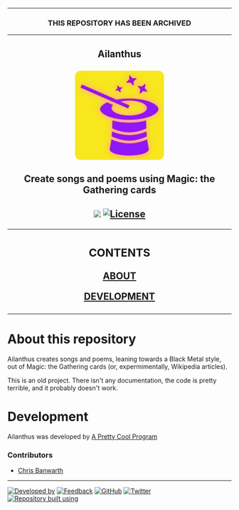 <!--
  Github Repository Template (https://github.com/APrettyCoolProgram/dotfiles-templates-and-gists-etc)
  Version: Version 20.9.200902.1146
  Authors: development@aprettycoolprogram.com
  Additional documentation: /AppResource/Doc/Proj/
-->

<!-- ARCHIVED/DEPRECIATED/ALPHA/BETA PROJECT BANNER -->
***

<h3 align="center">

  THIS REPOSITORY HAS BEEN ARCHIVED<br>

</h3>

***

<!-- REPOSITORY NAME, ICON, AND SHORT DESCRIPTION -->
<h2 align="center">

  Ailanthus
  <br>
  <br>
  <img src="https://github.com/APrettyCoolProgram/ailanthus/blob/master/repodata/img/ailanthus-logo-128x128.png" alt="Ailanthus" width="200">
  <br>
  <br>
  Create songs and poems using Magic: the Gathering cards

</h2>

<!-- REPOSITORY BADGES -->
<h2 align="center">

  <img src="https://img.shields.io/badge/status-archived-red.svg">&nbsp;[![License](https://img.shields.io/github/license/aprettycoolprogram/ailanthus)](https://www.apache.org/licenses/LICENSE-2.0)
  <br>

<!-- REPOSITORY VERTICAL MENU-->
<!-- The HTML indentations have to stay this way to work. -->
<table>
<tr>
<td img src="repodata/img/spacer.png" alt="blank-spacer" width="1000" height="1">

### CONTENTS
[ABOUT](#about-crispydeven)<br>
<!-- [GETTING STARTED](#getting-started)<br>
[INSTALLING](#installing)<br>
[SETUP](#setup)<br>
[USAGE](#usage)<br>
[COMPILING](#compiling)<br>
[TESTING](#testing)<br>
[API](#api)<br> -->
[DEVELOPMENT](#development)
<!-- [ADDITIONAL INFORMATION](#additional-information)<br> -->

</td>
</tr>
</table>

<!-- ABOUT THIS REPOSITORY -->
# About this repository
Ailanthus creates songs and poems, leaning towards a Black Metal style, out of Magic: the Gathering cards (or, expermimentally, Wikipedia articles).

This is an old project. There isn't any documentation, the code is pretty terrible, and it probably doesn't work.

<!-- PROJECT DEVELOPMENT -->
# Development
Ailanthus was developed by [A Pretty Cool Program](https://github.com/APrettyCoolProgram)
### Contributors
* [Chris Banwarth](https://github.com/APrettyCoolProgram)

***

<!-- DEVELOPMENT FOOTER -->
[![Developed by](https://img.shields.io/badge/developed%20by-a%20pretty%20cool%20program-17806D.svg)](https://aprettycoolprogram.com)&nbsp;[![Feedback](https://img.shields.io/badge/feedback@aprettycoolprogram.com-17806D.svg)](mailto:feedback@aprettycoolprogram.com)&nbsp;[![GitHub](https://img.shields.io/github/followers/aprettycoolprogram.svg?label=GitHub&style=social)](https://github.com/aprettycoolprogram)&nbsp;[![Twitter](https://img.shields.io/twitter/follow/aprettycoolprog.svg?label=Twitter&style=social)](https://twitter.com/aprettycoolprog)&nbsp;<br>
[![Repository built using](https://img.shields.io/badge/repository%20built%20using-a%20pretty%20cool%20repository%20-17806D.svg)](https://github.com/APrettyCoolProgram/repository-template/tree/master)
